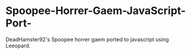 # Spoopee-Horrer-Gaem-JavaScript-Port-
DeadHamster92's Spoopee horrer gaem ported to javascript using Leeopard.
